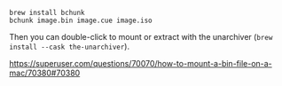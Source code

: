 ```shell
brew install bchunk
bchunk image.bin image.cue image.iso
```

Then you can double-click to mount or extract with the unarchiver (`brew install --cask the-unarchiver`).

https://superuser.com/questions/70070/how-to-mount-a-bin-file-on-a-mac/70380#70380
